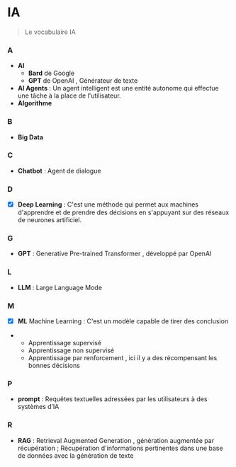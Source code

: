# IA

> Le vocabulaire IA

### A
- **AI**
  * **Bard** de Google
  * **GPT** de OpenAI , Générateur de texte
-  **AI Agents**      :  Un agent intelligent est une entité autonome qui effectue une tâche à la place de l'utilisateur.
-  **Algorithme**

### B
- **Big Data**

### C
- **Chatbot**         :  Agent de dialogue

### D 
- [x] **Deep Learning**    : C'est une méthode qui permet aux machines d'apprendre et de prendre des décisions en s'appuyant sur des réseaux de neurones artificiel.

### G
- **GPT**               :  Generative Pre-trained Transformer , développé par OpenAI 

### L
- **LLM**              :  Large Language Mode

### M
- [x] **ML**    Machine Learning  :  C'est un modèle capable de tirer des conclusion
- *    Apprentissage supervisé
  *    Apprentissage non supervisé
  *    Apprentissage par renforcement , ici il y a des récompensant les bonnes décisions

### P
- **prompt**           : Requêtes textuelles adressées par les utilisateurs à des systèmes d’IA 

### R
- **RAG**          :  Retrieval Augmented Generation ,  génération augmentée par récupération ; Récupération d'informations pertinentes dans une base de données avec la génération de texte

  

 
